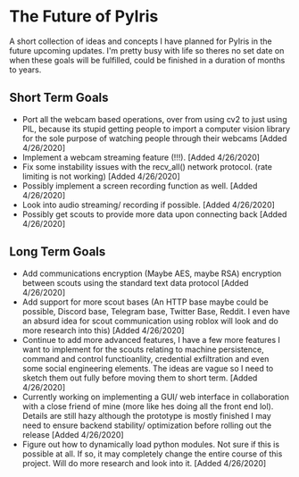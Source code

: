 # The Future of PyIris
A short collection of ideas and concepts I have planned for PyIris in the future upcoming updates. I'm pretty busy with life so theres no 
set date on when these goals will be fulfilled, could be finished in a duration of months to years. 

## Short Term Goals
- Port all the webcam based operations, over from using cv2 to just using PIL, because its stupid getting people to import a computer 
vision library for the sole purpose of watching people through their webcams [Added 4/26/2020]
- Implement a webcam streaming feature (!!!). [Added 4/26/2020]
- Fix some instability issues with the recv_all() network protocol. (rate limiting is not working) [Added 4/26/2020]
- Possibly implement a screen recording function as well. [Added 4/26/2020]
- Look into audio streaming/ recording if possible. [Added 4/26/2020]
- Possibly get scouts to provide more data upon connecting back [Added 4/26/2020]


## Long Term Goals
- Add communications encryption (Maybe AES, maybe RSA) encryption between scouts using the standard text data protocol [Added 4/26/2020]
- Add support for more scout bases (An HTTP base maybe could be possible, Discord base, Telegram base, Twitter Base, Reddit. I even have 
an absurd idea for scout communication using roblox will look and do more research into this) [Added 4/26/2020]
- Continue to add more advanced features, I have a few more features I want to implement for the scouts relating to machine persistence, 
command and control functioanlity, credential exfiltration and even some social engineering elements. The ideas are vague so I need to 
sketch them out fully before moving them to short term. [Added 4/26/2020]
- Currently working on implementing a GUI/ web interface in collaboration with a close friend of mine (more like hes doing all the front 
end lol). Details are still hazy although the prototype is mostly finished I may need to ensure backend stability/ optimization before 
rolling out the release [Added 
4/26/2020]
- Figure out how to dynamically load python modules. Not sure if this is possible at all. If so, it may completely change the entire 
course of this project. Will do more research and look into it. [Added 4/26/2020]
